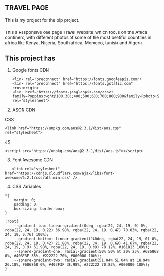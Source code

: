 ## TRAVEL PAGE 
This is my project for the plp project.

###
This a Responsive one page Travel Website. which focus on the Africa continent, with different photos of some of the most beatiful countries in africa like Kenya, Nigeria, South africa, Morocco, tunisia and Algeria.

## This project has 

1. Google fonts CDN
   ```
   <link rel="preconnect" href="https://fonts.googleapis.com">
   <link rel="preconnect" href="https://fonts.gstatic.com" crossorigin>
   <link href="https://fonts.googleapis.com/css2?family=Poppins:wght@100;300;400;500;600;700;800;900&family=Roboto+Slab:wght@100;300;500;600;700;800;900&display=swap" rel="stylesheet">
   ```

2. ASON CDN 

CSS
```
<link href="https://unpkg.com/aos@2.3.1/dist/aos.css" rel="stylesheet">
```
JS 
```
<script src="https://unpkg.com/aos@2.3.1/dist/aos.js"></script>
```

3. Font Awesome CDN
```
   <link rel="stylesheet" href="https://cdnjs.cloudflare.com/ajax/libs/font-awesome/6.2.1/css/all.min.css" />
```

4. CSS Variables
```
*{
    margin: 0;
    padding: 0;
    box-sizing: border-box;
}

:root{
    --gradient-top: linear-gradient(0deg, rgba(22, 24, 19, 0) 0%, rgba(22, 24, 19, 0.22) 36.98%, rgba(22, 24, 19, 0.47) 70.83%, rgba(22, 24, 19, 0.76) 100%);
    --gradient-bottom: linear-gradient(180deg, rgba(22, 24, 19, 0) 0%, rgba(22, 24, 19, 0.42) 21.88%, rgba(22, 24, 19, 0.69) 41.67%, rgba(22, 24, 19, 0.9) 61.98%, rgba(22, 24, 19, 0.99) 78.12%, #161813 100%);
    --sphere-gradient-one: radial-gradient(50% 50% at 20% 25%, #686868 0%, #403F3F 35%, #222222 70%, #000000 100%);
    --sphere-gradient-two: radial-gradient(51.04% 51.04% at 18.94% 26.18%, #686868 0%, #403F3F 36.98%, #222222 70.83%, #000000 100%);
}
```





